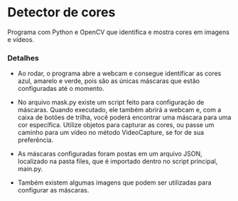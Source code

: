 # Detector de cores
Programa com Python e OpenCV que identifica e mostra cores em imagens e vídeos.

### Detalhes
- Ao rodar, o programa abre a webcam e consegue identificar as cores azul, amarelo e verde, pois são as únicas máscaras que estão configuradas até o momento.

- No arquivo mask.py existe um script feito para configuração de máscaras. Quando executado, ele também abrirá a webcam e, com a caixa de botões 
de trilha, você poderá encontrar uma máscara para uma cor específica. Utilize objetos para capturar as cores, ou passe um caminho para um vídeo no 
método VideoCapture, se for de sua preferência.

- As máscaras configuradas foram postas em um arquivo JSON, localizado na pasta files, que é importado dentro no script principal, main.py.

- Também existem algumas imagens que podem ser utilizadas para configurar as máscaras.
